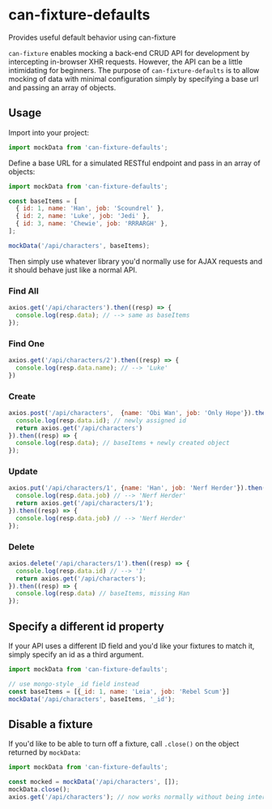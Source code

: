 # can-fixture-defaults
Provides useful default behavior using can-fixture

`can-fixture` enables mocking a back-end CRUD API for development by intercepting in-browser XHR requests. However, the API can be a little intimidating for beginners. The purpose of `can-fixture-defaults` is to allow mocking of data with minimal configuration simply by specifying a base url and passing an array of objects.

## Usage

Import into your project:

```js
import mockData from 'can-fixture-defaults';
```

Define a base URL for a simulated RESTful endpoint and pass in an array of objects:

```js
import mockData from 'can-fixture-defaults';

const baseItems = [
  { id: 1, name: 'Han', job: 'Scoundrel' },
  { id: 2, name: 'Luke', job: 'Jedi' },
  { id: 3, name: 'Chewie', job: 'RRRARGH' },
];

mockData('/api/characters', baseItems);
```

Then simply use whatever library you'd normally use for AJAX requests and it should behave just like a normal API.

### Find All
```js
axios.get('/api/characters').then((resp) => {
  console.log(resp.data); // --> same as baseItems
});
```

### Find One
```js
axios.get('/api/characters/2').then((resp) => {
  console.log(resp.data.name); // --> 'Luke'
})
```

### Create
```js
axios.post('/api/characters',  {name: 'Obi Wan', job: 'Only Hope'}).then((resp) => {
  console.log(resp.data.id); // newly assigned id
  return axios.get('/api/characters')
}).then((resp) => {
  console.log(resp.data); // baseItems + newly created object
});
```

### Update
```js
axios.put('/api/characters/1', {name: 'Han', job: 'Nerf Herder'}).then((resp) => {
  console.log(resp.data.job) // --> 'Nerf Herder'
  return axios.get('/api/characters/1');
}).then((resp) => {
  console.log(resp.data.job) // --> 'Nerf Herder'
});
```

### Delete

```js
axios.delete('/api/characters/1').then((resp) => {
  console.log(resp.data.id) // --> '1'
  return axios.get('/api/characters');
}).then((resp) => {
  console.log(resp.data) // baseItems, missing Han
});
```

## Specify a different id property

If your API uses a different ID field and you'd like your fixtures to match it, simply specify an id as a third argument.

```js
import mockData from 'can-fixture-defaults';

// use mongo-style _id field instead
const baseItems = [{_id: 1, name: 'Leia', job: 'Rebel Scum'}]
mockData('/api/characters', baseItems, '_id');
```

## Disable a fixture

If you'd like to be able to turn off a fixture, call `.close()` on the object returned by `mockData`:

```js
import mockData from 'can-fixture-defaults';

const mocked = mockData('/api/characters', []);
mockData.close();
axios.get('/api/characters'); // now works normally without being intercepted
```